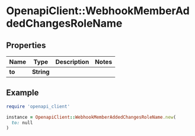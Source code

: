 # OpenapiClient::WebhookMemberAddedChangesRoleName

## Properties

| Name | Type | Description | Notes |
| ---- | ---- | ----------- | ----- |
| **to** | **String** |  |  |

## Example

```ruby
require 'openapi_client'

instance = OpenapiClient::WebhookMemberAddedChangesRoleName.new(
  to: null
)
```

